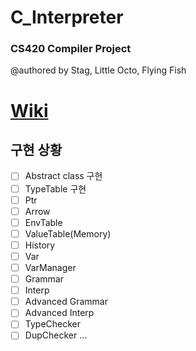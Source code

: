 # C_Interpreter

### CS420 Compiler Project
@authored by Stag, Little Octo, Flying Fish

# [Wiki](https://github.com/krista2811/C_Interpreter/wiki)

## 구현 상황
- [ ] Abstract class 구현
- [ ] TypeTable 구현
- [ ] Ptr
- [ ] Arrow
- [ ] EnvTable
- [ ] ValueTable(Memory)
- [ ] History
- [ ] Var
- [ ] VarManager
- [ ] Grammar
- [ ] Interp
- [ ] Advanced Grammar
- [ ] Advanced Interp
- [ ] TypeChecker
- [ ] DupChecker
...
